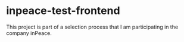 # inpeace-test-frontend
This project is part of a selection process that I am participating in the company inPeace.
